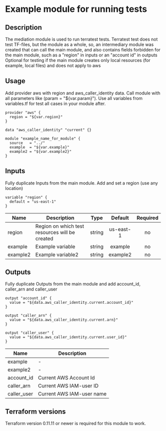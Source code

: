 # Example module for running tests

## Description
The mediation module is used to run terratest tests. Terratest test does not test TF-files, but the module as a whole, so, an intermediary module was created that can call the main module, and also contains fields forbidden for the main module, such as a "region" in inputs or an "account id" in outputs
Optional for testing if the main module creates only local resources (for example, local files) and does not apply to aws

## Usage
Add provider aws with region and aws_caller_identity data. Call module with all parameters like (param = "${var.param}"). Use all variables from variables.tf for test all cases in your module after.

```hcl
provider "aws" {
  region = "${var.region}"
}

data "aws_caller_identity" "current" {}

module "example_name_for_module" {
  source   = "../"
  example  = "${var.example}"
  example2 = "${var.example2}"
}
```


## Inputs
Fully duplicate Inputs from the main module. Add and set a region (use any location)
```hcl
variable "region" {
  default = "us-east-1"
}
```

| Name | Description | Type | Default | Required |
|------|-------------|:----:|:-----:|:-----:|
| region | Region on which test resources will be created | string | us-east-1 | no |
| example | Example variable | string | example | no |
| example2 | Example variable2 | string | example2 | no |



## Outputs
Fully duplicate Outputs from the main module and add account_id, caller_arn and caller_user
```hcl
output "account_id" {
  value = "${data.aws_caller_identity.current.account_id}"
}

output "caller_arn" {
  value = "${data.aws_caller_identity.current.arn}"
}

output "caller_user" {
  value = "${data.aws_caller_identity.current.user_id}"
}
```

| Name | Description |
|------|-------------|
| example | - |
| example2 | - |
| account_id | Current AWS Account Id |
| caller_arn | Current AWS IAM-user ID  |
| caller_user | Current AWS IAM-user name |


## Terraform versions

Terraform version 0.11.11 or newer is required for this module to work.
